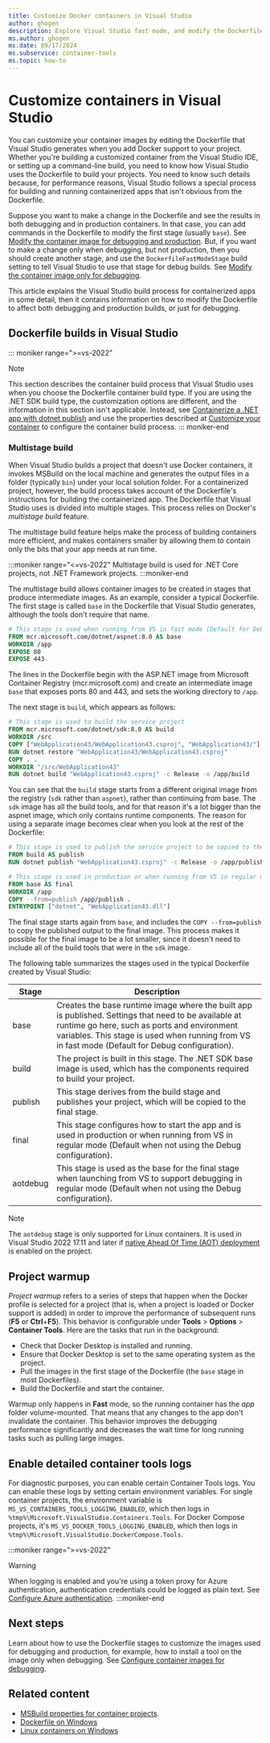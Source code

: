 ```yaml
---
title: Customize Docker containers in Visual Studio
author: ghogen
description: Explore Visual Studio fast mode, and modify the Dockerfile to customize your container images for both debug and production builds.
ms.author: ghogen
ms.date: 09/17/2024
ms.subservice: container-tools
ms.topic: how-to
---
```


# Customize containers in Visual Studio

You can customize your container images by editing the Dockerfile that Visual Studio generates when you add Docker support to your project. Whether you're building a customized container from the Visual Studio IDE, or setting up a command-line build, you need to know how Visual Studio uses the Dockerfile to build your projects. You need to know such details because, for performance reasons, Visual Studio follows a special process for building and running containerized apps that isn't obvious from the Dockerfile.

Suppose you want to make a change in the Dockerfile and see the results in both debugging and in production containers. In that case, you can add commands in the Dockerfile to modify the first stage (usually `base`). See [Modify the container image for debugging and production](container-debug-customization.md#modify-container-image-for-debugging-and-production). But, if you want to make a change only when debugging, but not production, then you should create another stage, and use the `DockerfileFastModeStage` build setting to tell Visual Studio to use that stage for debug builds. See [Modify the container image only for debugging](container-debug-customization.md#modify-container-image-only-for-debugging).

This article explains the Visual Studio build process for containerized apps in some detail, then it contains information on how to modify the Dockerfile to affect both debugging and production builds, or just for debugging.

## Dockerfile builds in Visual Studio

::: moniker range=">=vs-2022"
> [!NOTE]
> This section describes the container build process that Visual Studio uses when you choose the Dockerfile container build type. If you are using the .NET SDK build type, the customization options are different, and the information in this section isn't applicable. Instead, see [Containerize a .NET app with dotnet publish](/dotnet/core/docker/publish-as-container?pivots=dotnet-8-0) and use the properties described at [Customize your container](https://github.com/dotnet/sdk-container-builds/blob/main/docs/ContainerCustomization.md) to configure the container build process.
::: moniker-end

### Multistage build

When Visual Studio builds a project that doesn't use Docker containers, it invokes MSBuild on the local machine and generates the output files in a folder (typically `bin`) under your local solution folder. For a containerized project, however, the build process takes account of the Dockerfile's instructions for building the containerized app. The Dockerfile that Visual Studio uses is divided into multiple stages. This process relies on Docker's *multistage build* feature.

The multistage build feature helps make the process of building containers more efficient, and makes containers smaller by allowing them to contain only the bits that your app needs at run time.

:::moniker range="<=vs-2022"
Multistage build is used for .NET Core projects, not .NET Framework projects.
:::moniker-end

The multistage build allows container images to be created in stages that produce intermediate images. As an example, consider a typical Dockerfile. The first stage is called `base` in the Dockerfile that Visual Studio generates, although the tools don't require that name.

```Dockerfile
# This stage is used when running from VS in fast mode (Default for Debug configuration)
FROM mcr.microsoft.com/dotnet/aspnet:8.0 AS base
WORKDIR /app
EXPOSE 80
EXPOSE 443
```

The lines in the Dockerfile begin with the ASP.NET image from Microsoft Container Registry (mcr.microsoft.com) and create an intermediate image `base` that exposes ports 80 and 443, and sets the working directory to `/app`.

The next stage is `build`, which appears as follows:

```Dockerfile
# This stage is used to build the service project
FROM mcr.microsoft.com/dotnet/sdk:8.0 AS build
WORKDIR /src
COPY ["WebApplication43/WebApplication43.csproj", "WebApplication43/"]
RUN dotnet restore "WebApplication43/WebApplication43.csproj"
COPY . .
WORKDIR "/src/WebApplication43"
RUN dotnet build "WebApplication43.csproj" -c Release -o /app/build
```

You can see that the `build` stage starts from a different original image from the registry (`sdk` rather than `aspnet`), rather than continuing from base. The `sdk` image has all the build tools, and for that reason it's a lot bigger than the aspnet image, which only contains runtime components. The reason for using a separate image becomes clear when you look at the rest of the Dockerfile:

```Dockerfile
# This stage is used to publish the service project to be copied to the final stage
FROM build AS publish
RUN dotnet publish "WebApplication43.csproj" -c Release -o /app/publish

# This stage is used in production or when running from VS in regular mode (Default when not using the Debug configuration)
FROM base AS final
WORKDIR /app
COPY --from=publish /app/publish .
ENTRYPOINT ["dotnet", "WebApplication43.dll"]
```

The final stage starts again from `base`, and includes the `COPY --from=publish` to copy the published output to the final image. This process makes it possible for the final image to be a lot smaller, since it doesn't need to include all of the build tools that were in the `sdk` image.

The following table summarizes the stages used in the typical Dockerfile created by Visual Studio:

| Stage | Description |
| - | - |
| base | Creates the base runtime image where the built app is published. Settings that need to be available at runtime go here, such as ports and environment variables. This stage is used when running from VS in fast mode (Default for Debug configuration). |
| build | The project is built in this stage. The .NET SDK base image is used, which has the components required to build your project. |
| publish | This stage derives from the build stage and publishes your project, which will be copied to the final stage. |
| final | This stage configures how to start the app and is used in production or when running from VS in regular mode (Default when not using the Debug configuration). |
| aotdebug | This stage is used as the base for the final stage when launching from VS to support debugging in regular mode (Default when not using the Debug configuration). |

> [!NOTE]
> The `aotdebug` stage is only supported for Linux containers. It is used in Visual Studio 2022 17.11 and later if [native Ahead Of Time (AOT) deployment](/dotnet/core/deploying/native-aot) is enabled on the project.

## Project warmup

*Project warmup* refers to a series of steps that happen when the Docker profile is selected for a project (that is, when a project is loaded or Docker support is added) in order to improve the performance of subsequent runs (**F5** or **Ctrl**+**F5**). This behavior is configurable under **Tools** > **Options** > **Container Tools**. Here are the tasks that run in the background:

- Check that Docker Desktop is installed and running.
- Ensure that Docker Desktop is set to the same operating system as the project.
- Pull the images in the first stage of the Dockerfile (the `base` stage in most Dockerfiles).
- Build the Dockerfile and start the container.

Warmup only happens in **Fast** mode, so the running container has the *app* folder volume-mounted. That means that any changes to the app don't invalidate the container. This behavior improves the debugging performance significantly and decreases the wait time for long running tasks such as pulling large images.

## Enable detailed container tools logs

For diagnostic purposes, you can enable certain Container Tools logs. You can enable these logs by setting certain environment variables. For single container projects, the environment variable is `MS_VS_CONTAINERS_TOOLS_LOGGING_ENABLED`, which then logs in `%tmp%\Microsoft.VisualStudio.Containers.Tools`. For Docker Compose projects, it's `MS_VS_DOCKER_TOOLS_LOGGING_ENABLED`, which then logs in `%tmp%\Microsoft.VisualStudio.DockerCompose.Tools`.

:::moniker range=">=vs-2022"
> [!WARNING]
> When logging is enabled and you're using a token proxy for Azure authentication, authentication credentials could be logged as plain text. See [Configure Azure authentication](container-tools-configure.md#configure-azure-authentication).
:::moniker-end

## Next steps

Learn about how to use the Dockerfile stages to customize the images used for debugging and production, for example, how to install a tool on the image only when debugging. See [Configure container images for debugging](container-debug-customization.md).

## Related content

- [MSBuild properties for container projects](container-msbuild-properties.md).
- [Dockerfile on Windows](/virtualization/windowscontainers/manage-docker/manage-windows-dockerfile)
- [Linux containers on Windows](/virtualization/windowscontainers/deploy-containers/linux-containers)
